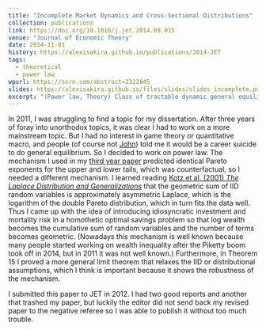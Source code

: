 ```yaml
---
title: "Incomplete Market Dynamics and Cross-Sectional Distributions"
collection: publications
link: https://doi.org/10.1016/j.jet.2014.09.015
venue: "Journal of Economic Theory"
date: 2014-11-01
history: https://alexisakira.github.io/publications/2014-JET
tags:
  - theoretical
  - power law
wpurl: https://ssrn.com/abstract=2322845
slides: https://alexisakira.github.io/files/slides/slides_incomplete.pdf
excerpt: "(Power law, Theory) Class of tractable dynamic general equilibrium models that generates power law in size distributions; one of my dissertation chapters at Yale."
---
```


In 2011, I was struggling to find a topic for my dissertation. After three years of foray into unorthodox topics, it was clear I had to work on a more mainstream topic. But I had no interest in game theory or quantitative macro, and people (of course not [John](https://en.wikipedia.org/wiki/John_Geanakoplos)) told me it would be a career suicide to do general equilibrium. So I decided to work on power law. The mechanism I used in my [third year paper](https://doi.org/10.1016/j.jebo.2012.04.012) predicted identical Pareto exponents for the upper and lower tails, which was counterfactual, so I needed a different mechanism. I learned reading [Kotz et al. (2001) *The Laplace Distribution and Generalizations*](https://doi.org/10.1007/978-1-4612-0173-1) that the geometric sum of IID random variables is approximately asymmetric Laplace, which is the logarithm of the double Pareto distribution, which in turn fits the data well. Thus I came up with the idea of introducing idiosyncratic investment and mortality risk in a homothetic optimal savings problem so that log wealth becomes the cumulative sum of random variables and the number of terms becomes geometric. (Nowadays this mechanism is well known because many people started working on wealth inequality after the Piketty boom took off in 2014, but in 2011 it was not well known.) Furthermore, in Theorem 15 I proved a more general limit theorem that relaxes the IID or distributional assumptions, which I think is important because it shows the robustness of the mechanism.

I submitted this paper to JET in 2012. I had two good reports and another that trashed my paper, but luckily the editor did not send back my revised paper to the negative referee so I was able to publish it without too much trouble.